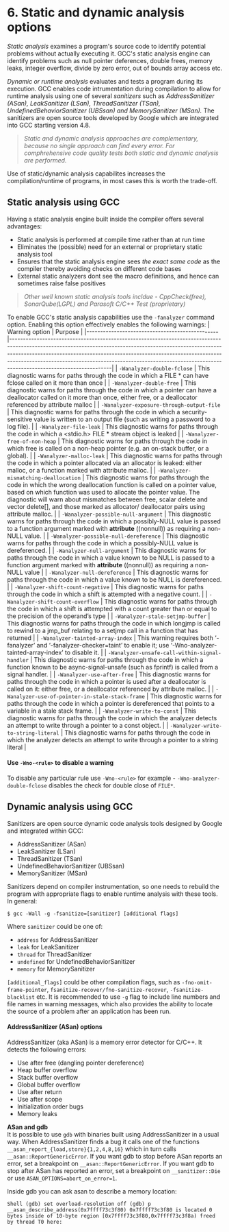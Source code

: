 # 6. Static and dynamic analysis options

*Static analysis* examines a program's source code to identify potential problems without actually executing it. GCC's static analysis engine can identify problems such as null pointer deferences, double frees, memory leaks, integer overflow, divide by zero error, out of bounds array access etc.  

*Dynamic or runtime analysis* evaluates and tests a program during its execution. GCC enables code intrumentation during compilation to allow for runtime analysis using one of several *sanitizers* such as *AddressSanitizer (ASan), LeakSanitizer (LSan), ThreadSanitizer (TSan), UndefinedBehaviorSanitizer (UBSsan) and MemorySanitizer (MSan).* The sanitizers are open source tools developed by Google which are integrated into GCC starting version 4.8.

> *Static and dynamic analysis approaches are complementary, because no single approach can find every error. For comphrehensive code quality tests both static and dynamic analysis are performed.*

Use of static/dynamic analysis capabilites increases the compilation/runtime of programs, in most cases this is worth the trade-off.

## Static analysis using GCC

Having a static analysis engine built inside the compiler offers several advantages:

* Static analysis is performed at compile time rather than at run time
* Eliminates the (possible) need for an external or proprietary static analysis tool
* Ensures that the static analysis engine sees *the exact same code* as the compiler thereby avoiding checks on different code bases
* External static analyzers dont see the macro definitions, and hence can sometimes raise false positives

> *Other well known static analysis tools incldue - CppCheck(free), SonarQube(LGPL) and Parasoft C/C++ Test (proprietary)*

To enable GCC's static analysis capabilities use the ```-fanalyzer``` command option. Enabling this option effectively enables the following warnings:
| Warning option                                 | Purpose                                                                                                                                                                                                                                                                                                                                                     |
|------------------------------------------------|-------------------------------------------------------------------------------------------------------------------------------------------------------------------------------------------------------------------------------------------------------------------------------------------------------------------------------------------------------------|
| ``-Wanalyzer-double-fclose``                       | This diagnostic warns for paths through the code in which a FILE * can have fclose called on it more than once                                                                                                                                                                                                                                              |
| ``-Wanalyzer-double-free``                         | This diagnostic warns for paths through the code in which a pointer can have a deallocator called on it more than once, either free, or a deallocator referenced by attribute malloc                                                                                                                                                                        |
| ``-Wanalyzer-exposure-through-output-file``        | This diagnostic warns for paths through the code in which a security-sensitive value is written to an output file (such as writing a password to a log file).                                                                                                                                                                                               |
| ``-Wanalyzer-file-leak``                           | This diagnostic warns for paths through the code in which a <stdio.h> FILE * stream object is leaked                                                                                                                                                                                                                                                        |
| ``-Wanalyzer-free-of-non-heap``                    | This diagnostic warns for paths through the code in which free is called on a non-heap pointer (e.g. an on-stack buffer, or a global).                                                                                                                                                                                                                      |
| ``-Wanalyzer-malloc-leak``                         | This diagnostic warns for paths through the code in which a pointer allocated via an allocator is leaked: either malloc, or a function marked with attribute malloc.                                                                                                                                                                                        |
| ``-Wanalyzer-mismatching-deallocation``            | This diagnostic warns for paths through the code in which the wrong deallocation function is called on a pointer value, based on which function was used to allocate the pointer value. The diagnostic will warn about mismatches between free, scalar delete and vector delete[], and those marked as allocator/ deallocator pairs using attribute malloc. |
| ``-Wanalyzer-possible-null-argument``              | This diagnostic warns for paths through the code in which a possibly-NULL value is passed to a function argument marked with __attribute__ ((nonnull)) as requiring a non-NULL value.                                                                                                                                                                       |
| ``-Wanalyzer-possible-null-dereference``           | This diagnostic warns for paths through the code in which a possibly-NULL value is dereferenced.                                                                                                                                                                                                                                                            |
| ``-Wanalyzer-null-argument``                       | This diagnostic warns for paths through the code in which a value known to be NULL is passed to a function argument marked with __attribute__ ((nonnull)) as requiring a non-NULL value                                                                                                                                                                     |
| ``-Wanalyzer-null-dereference``                    | This diagnostic warns for paths through the code in which a value known to be NULL is dereferenced.                                                                                                                                                                                                                                                         |
| ``-Wanalyzer-shift-count-negative``                | This diagnostic warns for paths through the code in which a shift is attempted with a negative count.                                                                                                                                                                                                                                                       |
| ``-Wanalyzer-shift-count-overflow``                | This diagnostic warns for paths through the code in which a shift is attempted with a count greater than or equal to the precision of the operand’s type                                                                                                                                                                                                    |
| ``-Wanalyzer-stale-setjmp-buffer``                 | This diagnostic warns for paths through the code in which longjmp is called to rewind to a jmp_buf relating to a setjmp call in a function that has returned                                                                                                                                                                                                |
| ``-Wanalyzer-tainted-array-index``                 | This warning requires both ‘-fanalyzer’ and ‘-fanalyzer-checker=taint’ to enable it; use ‘-Wno-analyzer-tainted-array-index’ to disable it.                                                                                                                                                                                                                 |
| ``-Wanalyzer-unsafe-call-within-signal-handler``   | This diagnostic warns for paths through the code in which a function known to be async-signal-unsafe (such as fprintf) is called from a signal handler.                                                                                                                                                                                                     |
| ``-Wanalyzer-use-after-free``                      | This diagnostic warns for paths through the code in which a pointer is used after a deallocator is called on it: either free, or a deallocator referenced by attribute malloc.                                                                                                                                                                              |
| ``-Wanalyzer-use-of-pointer-in-stale-stack-frame`` | This diagnostic warns for paths through the code in which a pointer is dereferenced that points to a variable in a stale stack frame.                                                                                                                                                                                                                       |
| ``-Wanalyzer-write-to-const``                      | This diagnostic warns for paths through the code in which the analyzer detects an attempt to write through a pointer to a const object.                                                                                                                                                                                                                     |
| ``-Wanalyzer-write-to-string-literal``             | This diagnostic warns for paths through the code in which the analyzer detects an attempt to write through a pointer to a string literal                                                                                                                                                                                                                    |

#### Use ``-Wno-<rule>`` to disable a warning
To disable any particular rule use ``-Wno-<rule>`` for example - ``-Wno-analyzer-double-fclose`` disables the check for double close of ``FILE*``.


## Dynamic analysis using GCC

Sanitizers are open source dynamic code analysis tools designed by Google and integrated within GCC:

* AddressSanitizer (ASan)
* LeakSanitizer (LSan)
* ThreadSanitizer (TSan)
* UndefinedBehaviorSanitizer (UBSsan)
* MemorySanitizer (MSan)

Sanitizers depend on compiler instrumentation, so one needs to rebuild the program with appropriate flags to enable runtime analysis with these tools. In general:

```Shell
$ gcc -Wall -g -fsanitize=[sanitizer] [additional flags]
```

Where ``sanitizer`` could be one of:

* ``address`` for AddressSanitizer
* ``leak`` for LeakSanitizer
* ``thread`` for ThreadSanitizer
* ``undefined`` for UndefinedBehaviorSanitizer
* ``memory`` for MemorySanitizer

``[additional_flags]`` could be other compilation flags, such as ``-fno-omit-frame-pointer``, ``fsanitize-recover/fno-sanitize-recover``, ``-fsanitize-blacklist`` etc. It is recommended to use ``-g`` flag to include line numbers and file names in warning messages, which also provides the ability to locate the source of a problem after an application has been run.

#### AddressSanitizer (ASan) options

AddressSanitizer (aka ASan) is a memory error detector for C/C++. It detects the following errors:
* Use after free (dangling pointer dereference)
* Heap buffer overflow
* Stack buffer overflow
* Global buffer overflow
* Use after return
* Use after scope
* Initialization order bugs
* Memory leaks 

**ASan and gdb**  
It is possible to use ``gdb`` with binaries built using AddressSanitizer in a usual way. When AddressSanitizer finds a bug it calls one of the functions ``__asan_report_{load,store}{1,2,4,8,16}`` which in turn calls ``__asan::ReportGenericError``. If you want gdb to stop before ASan reports an error, set a breakpoint on ``__asan::ReportGenericError``. If you want gdb to stop after ASan has reported an error, set a breakpoint on ``__sanitizer::Die`` or use ``ASAN_OPTIONS=abort_on_error=1``.

Inside gdb you can ask asan to describe a memory location:

``Shell
(gdb) set overload-resolution off
(gdb) p __asan_describe_address(0x7ffff73c3f80)
0x7ffff73c3f80 is located 0 bytes inside of 10-byte region [0x7ffff73c3f80,0x7ffff73c3f8a)
freed by thread T0 here: 
``

